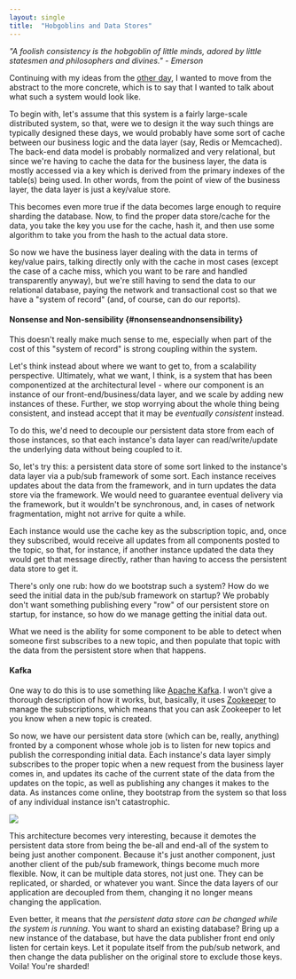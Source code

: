 ```yaml
---
layout: single
title:  "Hobgoblins and Data Stores"
---
```


*"A foolish consistency is the hobgoblin of little minds, adored by
little statesmen and philosophers and divines.\" - Emerson*

Continuing with my ideas from the [other
day](https://www.geekheads.net/a-foolish-consistency/), I wanted to move
from the abstract to the more concrete, which is to say that I wanted to
talk about what such a system would look like.

To begin with, let\'s assume that this system is a fairly large-scale
distributed system, so that, were we to design it the way such things
are typically designed these days, we would probably have some sort of
cache between our business logic and the data layer (say, Redis or
Memcached). The back-end data model is probably normalized and very
relational, but since we\'re having to cache the data for the business
layer, the data is mostly accessed via a key which is derived from the
primary indexes of the table(s) being used. In other words, from the
point of view of the business layer, the data layer is just a key/value
store.

This becomes even more true if the data becomes large enough to require
sharding the database. Now, to find the proper data store/cache for the
data, you take the key you use for the cache, hash it, and then use some
algorithm to take you from the hash to the actual data store.

So now we have the business layer dealing with the data in terms of
key/value pairs, talking directly only with the cache in most cases
(except the case of a cache miss, which you want to be rare and handled
transparently anyway), but we\'re still having to send the data to our
relational database, paying the network and transactional cost so that
we have a \"system of record\" (and, of course, can do our reports).

#### Nonsense and Non-sensibility {#nonsenseandnonsensibility}

This doesn\'t really make much sense to me, especially when part of the
cost of this \"system of record\" is strong coupling within the system.

Let\'s think instead about where we want to get to, from a scalability
perspective. Ultimately, what we want, I think, is a system that has
been componentized at the architectural level - where our component is
an instance of our front-end/business/data layer, and we scale by adding
new instances of these. Further, we stop worrying about the whole thing
being consistent, and instead accept that it may be *eventually
consistent* instead.

To do this, we\'d need to decouple our persistent data store from each
of those instances, so that each instance\'s data layer can
read/write/update the underlying data without being coupled to it.

So, let\'s try this: a persistent data store of some sort linked to the
instance\'s data layer via a pub/sub framework of some sort. Each
instance receives updates about the data from the framework, and in turn
updates the data store via the framework. We would need to guarantee
eventual delivery via the framework, but it wouldn\'t be synchronous,
and, in cases of network fragmentation, might not arrive for quite a
while.

Each instance would use the cache key as the subscription topic, and,
once they subscribed, would receive all updates from all components
posted to the topic, so that, for instance, if another instance updated
the data they would get that message directly, rather than having to
access the persistent data store to get it.

There\'s only one rub: how do we bootstrap such a system? How do we seed
the initial data in the pub/sub framework on startup? We probably don\'t
want something publishing every \"row\" of our persistent store on
startup, for instance, so how do we manage getting the initial data out.

What we need is the ability for some component to be able to detect when
someone first subscribes to a new topic, and then populate that topic
with the data from the persistent store when that happens.

#### Kafka

One way to do this is to use something like [Apache
Kafka](http://kafka.apache.org). I won\'t give a thorough description of
how it works, but, basically, it uses
[Zookeeper](http://zookeeper.apache.org) to manage the subscriptions,
which means that you can ask Zookeeper to let you know when a new topic
is created.

So now, we have our persistent data store (which can be, really,
anything) fronted by a component whose whole job is to listen for new
topics and publish the corresponding initial data. Each instance\'s data
layer simply subscribes to the proper topic when a new request from the
business layer comes in, and updates its cache of the current state of
the data from the updates on the topic, as well as publishing any
changes it makes to the data. As instances come online, they bootstrap
from the system so that loss of any individual instance isn\'t
catastrophic.

![](https://www.geekheads.net/content/images/2014/May/Hobgoblins.png)

This architecture becomes very interesting, because it demotes the
persistent data store from being the be-all and end-all of the system to
being just another component. Because it\'s just another component, just
another client of the pub/sub framework, things become much more
flexible. Now, it can be multiple data stores, not just one. They can be
replicated, or sharded, or whatever you want. Since the data layers of
our application are decoupled from them, changing it no longer means
changing the application.

Even better, it means that *the persistent data store can be changed
while the system is running*. You want to shard an existing database?
Bring up a new instance of the database, but have the data publisher
front end only listen for certain keys. Let it populate itself from the
pub/sub network, and then change the data publisher on the original
store to exclude those keys. Voila! You\'re sharded!
